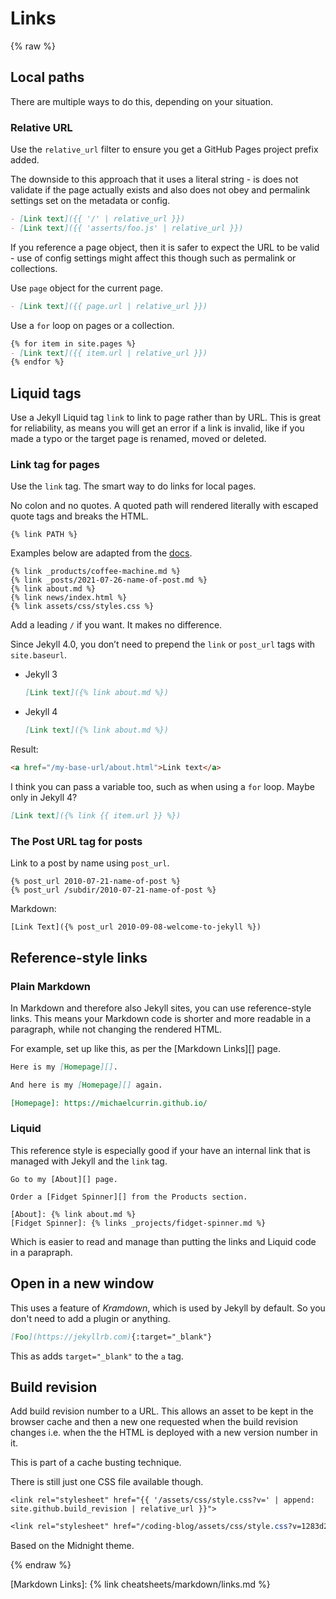 # Links

{% raw %}

## Local paths

There are multiple ways to do this, depending on your situation.

### Relative URL

Use the `relative_url` filter to ensure you get a GitHub Pages project prefix added.

The downside to this approach that it uses a literal string - is does not validate if the page actually exists and also does not obey and permalink settings set on the metadata or config.

```markdown
- [Link text]({{ '/' | relative_url }})
- [Link text]({{ 'asserts/foo.js' | relative_url }})
```

If you reference a page object, then it is safer to expect the URL to be valid - use of config settings might affect this though such as permalink or collections.

Use `page` object for the current page.

```markdown
- [Link text]({{ page.url | relative_url }})
```

Use a `for` loop on pages or a collection.

```markdown
{% for item in site.pages %}
- [Link text]({{ item.url | relative_url }})
{% endfor %}
```


## Liquid tags

Use a Jekyll Liquid tag `link` to link to page rather than by URL. This is great for reliability, as means you will get an error if a link is invalid, like if you made a typo or the target page is renamed, moved or deleted.

### Link tag for pages

Use the `link` tag. The smart way to do links for local pages.

No colon and no quotes. A quoted path will rendered literally with escaped quote tags and breaks the HTML.

```liquid
{% link PATH %}
```

Examples below are adapted from the [docs](https://jekyllrb.com/docs/liquid/tags/).

```liquid
{% link _products/coffee-machine.md %}
{% link _posts/2021-07-26-name-of-post.md %}
{% link about.md %}
{% link news/index.html %}
{% link assets/css/styles.css %}
```

Add a leading `/` if you want. It makes no difference.

Since Jekyll 4.0, you don’t need to prepend the `link` or `post_url` tags with `site.baseurl`.

- Jekyll 3
    ```md
    [Link text]({% link about.md %})
    ```
- Jekyll 4
    ```md
    [Link text]({% link about.md %})
    ```

Result:

```html
<a href="/my-base-url/about.html">Link text</a>
```

I think you can pass a variable too, such as when using a `for` loop. Maybe only in Jekyll 4?

```markdown
[Link text]({% link {{ item.url }} %})
```

### The Post URL tag for posts

Link to a post by name using `post_url`.

```liquid
{% post_url 2010-07-21-name-of-post %}
{% post_url /subdir/2010-07-21-name-of-post %}
```

Markdown:

```liquid
[Link Text]({% post_url 2010-09-08-welcome-to-jekyll %})
```


## Reference-style links

### Plain Markdown

In Markdown and therefore also Jekyll sites, you can use reference-style links. This means your Markdown code is shorter and more readable in a paragraph, while not changing the rendered HTML.

For example, set up like this, as per the [Markdown Links][] page.
```md
Here is my [Homepage][].

And here is my [Homepage][] again.

[Homepage]: https://michaelcurrin.github.io/
```

### Liquid

This reference style is especially good if your have an internal link that is managed with Jekyll and the `link` tag.

```liquid
Go to my [About][] page.

Order a [Fidget Spinner][] from the Products section.

[About]: {% link about.md %}
[Fidget Spinner]: {% links _projects/fidget-spinner.md %}
```

Which is easier to read and manage than putting the links and Liquid code in a parapraph.


## Open in a new window

This uses a feature of _Kramdown_, which is used by Jekyll by default. So you don't need to add a plugin or anything.

```md
[Foo](https://jekyllrb.com){:target="_blank"}
```

This as adds `target="_blank"` to the `a` tag.


## Build revision

Add build revision number to a URL. This allows an asset to be kept in the browser cache and then a new one requested when the build revision changes i.e. when the the HTML is deployed with a new version number in it.

This is part of a cache busting technique.

There is still just one  CSS file available though.

```liquid
<link rel="stylesheet" href="{{ '/assets/css/style.css?v=' | append: site.github.build_revision | relative_url }}">
```

```css
<link rel="stylesheet" href="/coding-blog/assets/css/style.css?v=1283d21174f64150a302c80eca82d47bb5bdeb06">
```

Based on the Midnight theme.


{% endraw %}

[Markdown Links]: {% link cheatsheets/markdown/links.md %}
